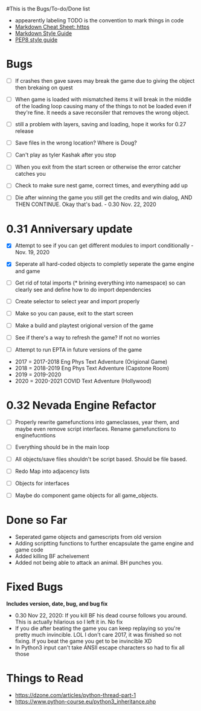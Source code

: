 #This is the Bugs/To-do/Done list
* appearently labeling TODO is the convention to mark things in code
* [Markdown Cheat Sheet: https](//github.com/adam-p/markdown-here/wiki/Markdown-Cheatsheet)
* [Markdown Style Guide](https://guides.github.com/features/mastering-markdown/)
* [PEP8 style guide](https://www.python.org/dev/peps/pep-0008/)
# **Bugs**
- [ ] If crashes then gave saves may break the game due to giving the object then brekaing on quest
- [ ] When game is loaded with mismatched items it will break in the middle of the loading loop causing many of the
    things to not be loaded even if they're fine. It needs a save reconsiler that removes the wrong object.
- [ ] still a problem with layers, saving and loading, hope it works for 0.27 release
- [ ] Save files in the wrong location? Where is Doug?
- [ ] Can't play as tyler Kashak after you stop
- [ ] When you exit from the start screen or otherwise the error catcher catches you
- [ ] Check to make sure nest game, correct times, and everything add up
- [ ] Die after winning the game you still get the credits and win dialog, AND THEN CONTINUE. Okay that's bad. - 0.30 Nov. 22, 2020



        

# 0.31 Anniversary update
- [x] Attempt to see if you can get different modules to import conditionally - Nov. 19, 2020
- [x] Seperate all hard-coded objects to completly seperate the game engine and game
- [ ] Get rid of total imports (* brining everything into namespace) 
        so can clearly see and define how to do import dependencies

- [ ] Create selector to select year and import properly
- [ ] Make so you can pause, exit to the start screen
- [ ] Make a build and playtest origional version of the game
- [ ] See if there's a way to refresh the game? If not no worries

- [ ] Attempt to run EPTA in future versions of the game

- 2017 = 2017-2018 Eng Phys Text Adventure (Origional Game)
- 2018 = 2018-2019 Eng Phys Text Adventure (Capstone Room)
- 2019 = 2019-2020
- 2020 = 2020-2021 COVID Text Adventure  (Hollywood)

# 0.32 Nevada Engine Refactor
- [ ] Properly rewrite gamefunctions into gameclasses, year them, and maybe even remove script interfaces. 
        Rename gamefunctions to enginefucntions
- [ ] Everything should be in the main loop
- [ ] All objects/save files shouldn't be script based. Should be file based.
- [ ] Redo Map into adjacency lists
- [ ] Objects for interfaces
- [ ] Maybe do component game objects for all game_objects.




# Done so Far
- Seperated game objects and gamescripts from old version
- Adding scriptting functions to further encapsulate the game engine and game code
- Added killing BF acheivement
- Added not being able to attack an animal. BH punches you.

# **Fixed Bugs**
**Includes version, date, bug, and bug fix**
- 0.30 Nov 22, 2020: If you kill BF his dead course follows you around. This is actually hilarious so I left it in. No fix
- If you die after beating the game you can keep replaying so you're pretty much invincible. 
LOL I don't care 2017, it was finished so not fixing. If you beat the game you get to be invincible XD
- In Python3 input can't take ANSII escape characters so had to fix all those

# Things to Read
* https://dzone.com/articles/python-thread-part-1
* https://www.python-course.eu/python3_inheritance.php

